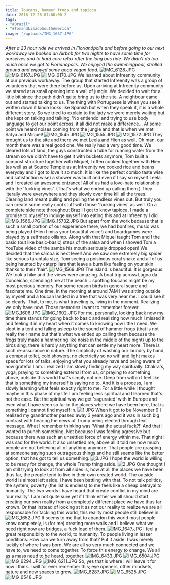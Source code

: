```yaml
---
title: Toucans, hammer frogs and tapioca
date: 2016-12-28 07:00:00 Z
tags:
- "#Brazil"
- "#TomandLisadoSouthAmerica"
image: "/uploads/IMG_1657.JPG"
---
```


*After a 23 hour ride we arrived in Florianópolis and before going to our next workaway we booked an Airbnb for two nights to have some time for ourselves and to hard core relax after the long bus ride. We didn't do too much once we got to Florianópolis. We enjoyed the swimmingpool, strolled around and enjoyed some good vegan food.*<!--more-->
![IMG_6128.JPG](/uploads/IMG_6128.JPG)
![IMG_6167.JPG](/uploads/IMG_6167.JPG)
![IMG_6170.JPG](/uploads/IMG_6170.JPG)
We learned about Infreenity community at our previous workaway. The group that started Infreenity was a group of volunteers that were there before us. Upon arriving at Infreenity community we stared at a small opening into a wall of jungle. We decided to wait for a little bit since the path didn't quite bring us to the site. A neighbour came out and started talking to us. The thing with Portuguese is when you see it written down it kinda looks like Spanish but when they speak it, it is a whole different story. So we tried to explain to the lady we were merely waiting but she kept on talking and talking. 'No entiendo' and trying to use body language to get our point across, it all did not make a difference... At some point we heard noises coming from the jungle and that is when we met Satya and Miquel!
![IMG_1545.JPG](/uploads/IMG_1545.JPG)
![IMG_1555.JPG](/uploads/IMG_1555.JPG)
![IMG_1572.JPG](/uploads/IMG_1572.JPG)
They brought us to the site and there we met Leela and Hien as well. Oh man, our month there was a real good one. We really had a very good time. We cleared lots of land, the guys constructed a tube for running water from the stream so we didn't have to get it with buckets anymore, Tom built a compost structure together with Miquel, I often cooked together with Hien (as well as at Source Temple as at Infreenity we cooked rice and beans everyday and I got to love it so much. It is like the perfect combo taste wise and satisfaction wise) a shower was built and even if I say so myself Leela and I created an awesome entrance! All of us had a love-hate relationship with the 'fucking vines'. (That's what we ended up calling them.) They literally were everywhere and they slowly over time kill all the trees. Clearing land meant pulling and pulling the endless vines out. But truly you can create some really cool stuff with those 'fucking vines' as well. On a complete side note throughout Brazil I got to know tapioca. I made a promise to myself to indulge myself into eating this and at Infreenity I did.
![IMG_1566.JPG](/uploads/IMG_1566.JPG)
![IMG_15732.JPG](/uploads/IMG_15732.JPG)
But apart from the work because that is such a small portion of our experience there, we had bonfires, music was being played (Hien I miss your beautiful voice!) and boardgames were played by a selfmade oillamp. Along with that Miquel taught Tom and I the basic (but like basic-basic) steps of the salsa and when I showed Tom a YouTube video of the samba his mouth seriously dropped open! We decided that the samba is next level! And we saw one extremely big spider like serious tarantula size, Tom seeing a poisinous coral snake and all of us being haunted by caterpillars that leave a burn like feeling on your skin thanks to their 'hair'.
![IMG_1569.JPG](/uploads/IMG_1569.JPG)
The island is beautiful. It is gorgeous. We took a hike and the views were amazing. A boat trip across Lagoa da Conceicão, spending time at the beach... spotting toucans might be my most precious memory. For some reason birds in general scare and fascinate me. One time, in the morning at around 7AM I was sitting outside  by myself and a toucan landed in a tree that was very near me. I could see it so clearly. That, to me, is what traveling is, living in the moment. Realizing we only have now. Those memories I want to remember forever.
![IMG_1606.JPG](/uploads/IMG_1606.JPG)
![IMG_1602.JPG](/uploads/IMG_1602.JPG)
For me, personally, looking back now my time there stands for going back to basic and realizing how much I missed it and feeling it in my heart when it comes to knowing how little I need. We slept in a tent and falling asleep to the sound of hammer frogs (that is not really their name but that's what we ended up calling them because the frogs truly make a hammering like noise in the middle of the night) up to the birds sing, there is hardly anything that can settle my heart more. There is such re-assurance in nature. The simplicity of washing our laundry by hand, a compost toilet, cold showers, no electricity so no wifi and light makes space for lots  of talks, enjoying what you already have and being aware of how grateful I am. I realized  I am slowly finding my way spiritually. Chakra's, yoga, praying to something external from us, or praying to something above, outside this world that's simply not me. Deep from within I feel like that is something my innerself is saying no to. And it is a process, I am slowly learning what feels exactly right to me. For a little while I thought maybe in this phase of my life I am feeling less spiritual and I learned that's not the case. But the spiritual way we get 'sagurated' with in Europe and even what I have seen so far in the places where we have been here, that is something I cannot find myself in.
![1.JPG](/uploads/1.JPG)
When it got to be November 9 I realized my grandmother passed away 3 years ago and it was in such big contrast with hearing the news of Trump being elected through text message. What I remember thinking was 'What the actual fuck?!' And that I wanted to punch something. Not because I was feeling agressive but because there was such an unsettled force of energy within me. That night I was sad for the world. It also unsettled me, above all it told me how much people are not believing all of anything anymore. That people are grasping at someone saying such outrageous things and he still seems like the better option, that has got to tell us something.
![3.JPG](/uploads/3.JPG)
I hope the world is willing to be ready for change, the whole Trump thing aside.
![2.JPG](/uploads/2.JPG)
One thought I am still trying to look at from all sides is, how at all the places we have been thus far, the people tend to live in their own created world. The outside world is almost left aside. I have been battling with that. To not talk politics, the system, poverty (the list is endless) to me feels like a cheap betrayal to humanity. The two words I have heard that create conflict in my mind are 'our reality'. I am not quite sure yet if I think either we all should start creating our own reality from a completely different place we have thus far known. Or that instead of looking at it as not our reality to realize we are all responsable for tackling this world, this reality most people still believe in.
![IMG_1652.JPG](/uploads/IMG_1652.JPG)
It seems to me that to abandon this world most people know completely, is (for me) creating more walls and I believe what we need right now are bridges, a fuck load of them.
![IMG_1647.JPG](/uploads/IMG_1647.JPG)
I feel a great responsibilty to the world, to humanity. To people living in lesser conditions. How can we turn away from that? Put it aside. I was merely luckily of where I was born. We are all so very much connected and we have to, we need to come together. To force this energy to change. We all as a mass need to be heard, together.
![IMG_6433.JPG](/uploads/IMG_6433.JPG)
![IMG_6504.JPG](/uploads/IMG_6504.JPG)
![IMG_6294.JPG](/uploads/IMG_6294.JPG)
![IMG_6211.JPG](/uploads/IMG_6211.JPG)
So, yes that is where I will leave it for now I think. I will for ever remember this; eye openers, other mindsets, nature and new spaces to grow.
![IMG_6287.JPG](/uploads/IMG_6287.JPG)
![IMG_6525.JPG](/uploads/IMG_6525.JPG)
![IMG_6548.JPG](/uploads/IMG_6548.JPG)